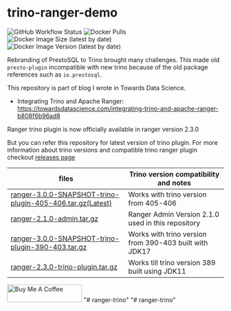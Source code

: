# trino-ranger-demo
![GitHub Workflow Status](https://img.shields.io/github/actions/workflow/status/aakashnand/trino-ranger-demo/build-push-docker-image.yml) ![Docker Pulls](https://img.shields.io/docker/pulls/aakashnand/trino-ranger-demo)
![Docker Image Size (latest by date)](https://img.shields.io/docker/image-size/aakashnand/trino-ranger-demo/v3.0)
![Docker Image Version (latest by date)](https://img.shields.io/docker/v/aakashnand/trino-ranger-demo?sort=date)

Rebranding of PrestoSQL to Trino brought many challenges. This made old `presto-plugin` incompatible with new trino
because of the old package references such as `io.prestosql`.

This repository is part of blog I wrote in Towards Data Science.

- Integrating Trino and Apache Ranger: https://towardsdatascience.com/integrating-trino-and-apache-ranger-b808f6b96ad8


Ranger trino plugin is now officially available in ranger version 2.3.0

But you can refer this repository for latest version of trino plugin. For more information about trino versions and compatible trino ranger plugin checkout [releases page](https://github.com/aakashnand/trino-ranger-demo/releases)



| files                                      | Trino version compatibility and notes                  |
|-------------------------------------------|--------------------------------------------------------|
| [ranger-3.0.0-SNAPSHOT-trino-plugin-405-406.tar.gz(Latest)](https://github.com/aakashnand/trino-ranger-demo/releases/download/trino-ranger-demo-v1.0/ranger-3.0.0-SNAPSHOT-trino-plugin-405-406.tar.gz) | Works with trino version from 405-406  |
| [ranger-2.1.0-admin.tar.gz](https://github.com/aakashnand/trino-ranger-demo/releases/download/trino-ranger-demo-v1.0/ranger-2.1.0-admin.tar.gz)                 | Ranger Admin Version 2.1.0 used in this repository
| [ranger-3.0.0-SNAPSHOT-trino-plugin-390-403.tar.gz](https://github.com/aakashnand/trino-ranger-demo/releases/download/trino-ranger-demo-v1.0/ranger-3.0.0-SNAPSHOT-trino-plugin-390-403.tar.gz) | Works with trino version from 390-403 built with JDK17 |
| [ranger-2.3.0-trino-plugin.tar.gz](https://github.com/aakashnand/trino-ranger-demo/releases/download/trino-ranger-demo-v1.0/ranger-2.3.0-trino-plugin.tar.gz)          | Works till trino version 389 built using JDK11         |


<a href="https://www.buymeacoffee.com/aakashnand" target="_blank"><img src="https://cdn.buymeacoffee.com/buttons/default-orange.png" alt="Buy Me A Coffee" height="41" width="174"></a>
"# ranger-trino" 
"# ranger-trino" 
